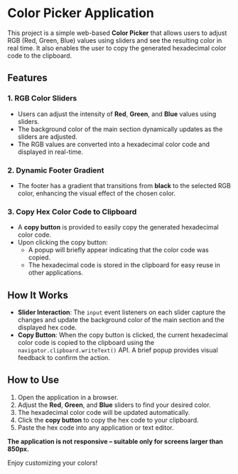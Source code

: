# Color Picker Application

This project is a simple web-based **Color Picker** that allows users to adjust RGB (Red, Green, Blue) values using sliders and see the resulting color in real time. It also enables the user to copy the generated hexadecimal color code to the clipboard.

## Features

### 1. RGB Color Sliders
- Users can adjust the intensity of **Red**, **Green**, and **Blue** values using sliders.
- The background color of the main section dynamically updates as the sliders are adjusted.
- The RGB values are converted into a hexadecimal color code and displayed in real-time.

### 2. Dynamic Footer Gradient
- The footer has a gradient that transitions from **black** to the selected RGB color, enhancing the visual effect of the chosen color.

### 3. Copy Hex Color Code to Clipboard
- A **copy button** is provided to easily copy the generated hexadecimal color code.
- Upon clicking the copy button:
  - A popup will briefly appear indicating that the color code was copied.
  - The hexadecimal code is stored in the clipboard for easy reuse in other applications.

## How It Works

- **Slider Interaction**: The `input` event listeners on each slider capture the changes and update the background color of the main section and the displayed hex code.
- **Copy Button**: When the copy button is clicked, the current hexadecimal color code is copied to the clipboard using the `navigator.clipboard.writeText()` API. A brief popup provides visual feedback to confirm the action.

## How to Use

1. Open the application in a browser.
2. Adjust the **Red**, **Green**, and **Blue** sliders to find your desired color.
3. The hexadecimal color code will be updated automatically.
4. Click the **copy button** to copy the hex code to your clipboard.
5. Paste the hex code into any application or text editor.

**The application is not responsive – suitable only for screens larger than 850px.**

Enjoy customizing your colors!